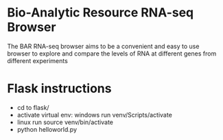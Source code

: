 # Bio-Analytic Resource RNA-seq Browser
The BAR RNA-seq browser aims to be a convenient and easy to use browser to explore and compare the levels of RNA at different genes from different experiments


# Flask instructions
- cd to flask/
- activate virtual env: windows run venv/Scripts/activate
- linux run source venv/bin/activate
- python helloworld.py

